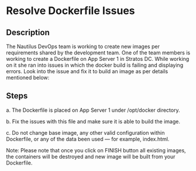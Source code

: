 # Resolve Dockerfile Issues

## Description

The Nautilus DevOps team is working to create new images per requirements shared by the development team. One of the team members is working to create a Dockerfile on App Server 1 in Stratos DC. While working on it she ran into issues in which the docker build is failing and displaying errors. Look into the issue and fix it to build an image as per details mentioned below:

## Steps

a. The Dockerfile is placed on App Server 1 under /opt/docker directory.


b. Fix the issues with this file and make sure it is able to build the image.


c. Do not change base image, any other valid configuration within Dockerfile, or any of the data been used — for example, index.html.


Note: Please note that once you click on FINISH button all existing images, the containers will be destroyed and new image will be built from your Dockerfile.
